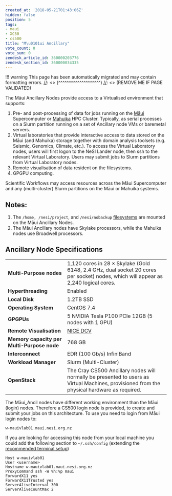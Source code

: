 ```yaml
---
created_at: '2018-05-21T01:43:06Z'
hidden: false
position: 5
tags:
- maui
- XC50
- cs500
title: "M\u0101ui Ancillary"
vote_count: 0
vote_sum: 0
zendesk_article_id: 360000203776
zendesk_section_id: 360000034335
---
```




[//]: <> (REMOVE ME IF PAGE VALIDATED)
[//]: <> (vvvvvvvvvvvvvvvvvvvv)
!!! warning
    This page has been automatically migrated and may contain formatting errors.
[//]: <> (^^^^^^^^^^^^^^^^^^^^)
[//]: <> (REMOVE ME IF PAGE VALIDATED)

The Māui Ancillary Nodes provide access to a Virtualised environment
that supports:

1.  Pre- and post-processing of data for jobs running on the
[Māui](https://support.nesi.org.nz/hc/articles/360000163695)
Supercomputer or
[Mahuika](https://support.nesi.org.nz/hc/articles/360000163575) HPC
Cluster. Typically, as serial processes on a Slurm partition running
on a set of Ancillary node VMs or baremetal servers.
2.  Virtual laboratories that provide interactive access to data stored
on the Māui (and Mahuika) storage together with domain analysis
toolsets (e.g. Seismic, Genomics, Climate, etc.). To access the
Virtual Laboratory nodes, users will first logon to the NeSI Lander
node, then ssh to the relevant Virtual Laboratory. Users may submit
jobs to Slurm partitions from Virtual Laboratory nodes.
3.  Remote visualisation of data resident on the filesystems.
4.  GPGPU computing.

Scientific Workflows may access resources across the Māui Supercomputer
and any (multi-cluster) Slurm partitions on the Māui or Mahuika systems.

## Notes:

1.  The `/home, /nesi/project`, and `/nesi/nobackup`
[filesystems](https://support.nesi.org.nz/hc/articles/360000177256)
are mounted on the Māui Ancillary Nodes.
2.  The Māui Ancillary nodes have Skylake processors, while the Mahuika
nodes use Broadwell processors.

## Ancillary Node Specifications

|                                            |                                                                                                                                             |
|--------------------------------------------|---------------------------------------------------------------------------------------------------------------------------------------------|
| **Multi-Purpose nodes**                    | 1,120 cores in 28 × Skylake (Gold 6148, 2.4 GHz, dual socket 20 cores per socket) nodes, which will appear as 2,240 logical cores.          |
| **Hyperthreading**                         | Enabled                                                                                                                                     |
| **Local Disk**                             | 1.2TB SSD                                                                                                                                   |
| **Operating System**                       | CentOS 7.4                                                                                                                                  |
| **GPGPUs**                                 | 5 NVIDIA Tesla P100 PCIe 12GB (5 nodes with 1 GPU)                                                                                          |
| **Remote Visualisation**                   | [NICE DCV](https://www.nice-software.com/products/dcv)                                                                                      |
| **Memory capacity per Multi-Purpose node** | 768 GB                                                                                                                                      |
| **Interconnect**                           | EDR (100 Gb/s) InfiniBand                                                                                                                   |
| **Workload Manager**                       | Slurm (Multi-Cluster)                                                                                                                       |
| **OpenStack**                              | The Cray CS500 Ancillary nodes will normally be presented to users as Virtual Machines, provisioned from the physical hardware as required. |



The Māui\_Ancil nodes have different working environment than the Māui
(login) nodes. Therefore a CS500 login node is provided, to create and
submit your jobs on this architecture. To use you need to login from
Māui login nodes to:

``` sl
w-mauivlab01.maui.nesi.org.nz
```

If you are looking for accessing this node from your local machine you
could add the following section to `~/.ssh/config` (extending the
[recommended terminal
setup](https://support.nesi.org.nz/hc/en-gb/articles/360000625535-Recommended-Terminal-Setup))

``` sl
Host w-mauivlab01
User <username>
Hostname w-mauivlab01.maui.nesi.org.nz
ProxyCommand ssh -W %h:%p maui
ForwardX11 yes
ForwardX11Trusted yes
ServerAliveInterval 300
ServerAliveCountMax 2
```